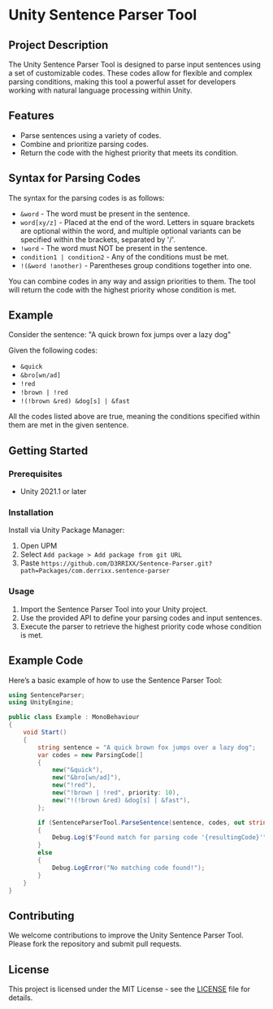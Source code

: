 # Unity Sentence Parser Tool
## Project Description
The Unity Sentence Parser Tool is designed to parse input sentences using a set of customizable codes. These codes allow for flexible and complex parsing conditions, making this tool a powerful asset for developers working with natural language processing within Unity.

## Features
* Parse sentences using a variety of codes.
* Combine and prioritize parsing codes.
* Return the code with the highest priority that meets its condition.

## Syntax for Parsing Codes
The syntax for the parsing codes is as follows:

* `&word` - The word must be present in the sentence.
* `word[xy/z]` - Placed at the end of the word. Letters in square brackets are optional within the word, and multiple optional variants can be specified within the brackets, separated by '/'.
* `!word` - The word must NOT be present in the sentence.
* `condition1 | condition2` - Any of the conditions must be met.
* `!(&word !another)` - Parentheses group conditions together into one.

You can combine codes in any way and assign priorities to them. The tool will return the code with the highest priority whose condition is met.

## Example
Consider the sentence: "A quick brown fox jumps over a lazy dog"

Given the following codes:

* `&quick`
* `&bro[wn/ad]`
* `!red`
* `!brown | !red`
* `!(!brown &red) &dog[s] | &fast`

All the codes listed above are true, meaning the conditions specified within them are met in the given sentence.

## Getting Started

### Prerequisites
* Unity 2021.1 or later

### Installation
Install via Unity Package Manager:
   1. Open UPM
   2. Select `Add package > Add package from git URL`
   3. Paste `https://github.com/D3RRIXX/Sentence-Parser.git?path=Packages/com.derrixx.sentence-parser`

### Usage
1. Import the Sentence Parser Tool into your Unity project.
2. Use the provided API to define your parsing codes and input sentences.
3. Execute the parser to retrieve the highest priority code whose condition is met.

## Example Code
Here’s a basic example of how to use the Sentence Parser Tool:

```cs
using SentenceParser;
using UnityEngine;

public class Example : MonoBehaviour
{
	void Start()
	{
		string sentence = "A quick brown fox jumps over a lazy dog";
		var codes = new ParsingCode[]
		{
			new("&quick"),
			new("&bro[wn/ad]"),
			new("!red"),
			new("!brown | !red", priority: 10),
			new("!(!brown &red) &dog[s] | &fast"),
		};

		if (SentenceParserTool.ParseSentence(sentence, codes, out string resultingCode))
		{
			Debug.Log($"Found match for parsing code '{resultingCode}'");
		}
		else
		{
			Debug.LogError("No matching code found!");
		}
	}
}
```
## Contributing
We welcome contributions to improve the Unity Sentence Parser Tool. Please fork the repository and submit pull requests.

## License
This project is licensed under the MIT License - see the [LICENSE](LICENSE.md) file for details.